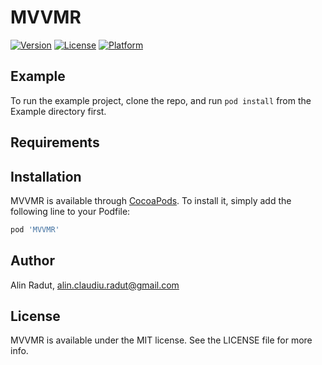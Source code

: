 # MVVMR

[![Version](https://img.shields.io/cocoapods/v/MVVMR.svg?style=flat)](https://cocoapods.org/pods/MVVMR)
[![License](https://img.shields.io/cocoapods/l/MVVMR.svg?style=flat)](https://cocoapods.org/pods/MVVMR)
[![Platform](https://img.shields.io/cocoapods/p/MVVMR.svg?style=flat)](https://cocoapods.org/pods/MVVMR)

## Example

To run the example project, clone the repo, and run `pod install` from the Example directory first.

## Requirements

## Installation

MVVMR is available through [CocoaPods](https://cocoapods.org). To install
it, simply add the following line to your Podfile:

```ruby
pod 'MVVMR'
```

## Author

Alin Radut, alin.claudiu.radut@gmail.com

## License

MVVMR is available under the MIT license. See the LICENSE file for more info.
